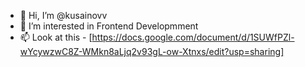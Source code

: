 - 👋 Hi, I’m @kusainovv
- 👀 I’m interested in Frontend Developmment
- 📫 Look at this - [https://docs.google.com/document/d/1SUWfPZl-wYcywzwC8Z-WMkn8aLjq2v93gL-ow-Xtnxs/edit?usp=sharing]

<!---
kusainovv/kusainovv is a ✨ special ✨ repository because its `README.md` (this file) appears on your GitHub profile.
You can click the Preview link to take a look at your changes.
--->
